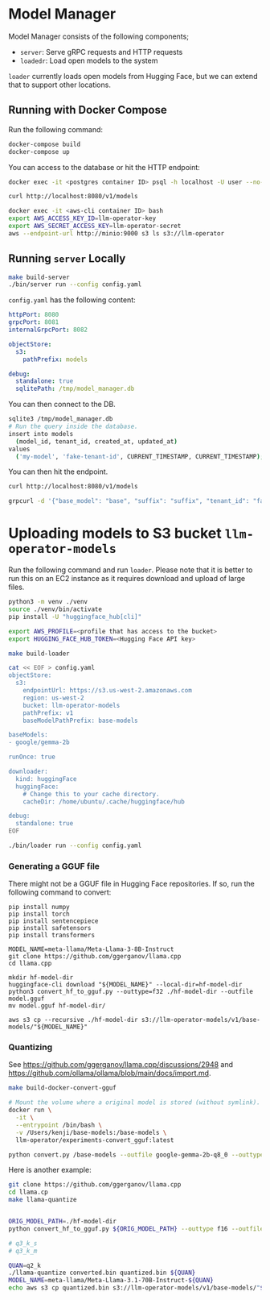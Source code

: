 # Model Manager

Model Manager consists of the following components;

- `server`: Serve gRPC requests and HTTP requests
- `loadedr`: Load open models to the system

`loader` currently loads open models from Hugging Face, but we can extend that to support other locations.

## Running with Docker Compose

Run the following command:

```bash
docker-compose build
docker-compose up
```

You can access to the database or hit the HTTP endpoint:

```bash
docker exec -it <postgres container ID> psql -h localhost -U user --no-password -p 5432 -d model_manager

curl http://localhost:8080/v1/models

docker exec -it <aws-cli container ID> bash
export AWS_ACCESS_KEY_ID=llm-operator-key
export AWS_SECRET_ACCESS_KEY=llm-operator-secret
aws --endpoint-url http://minio:9000 s3 ls s3://llm-operator
```

## Running `server` Locally

```bash
make build-server
./bin/server run --config config.yaml
```

`config.yaml` has the following content:

```yaml
httpPort: 8080
grpcPort: 8081
internalGrpcPort: 8082

objectStore:
  s3:
    pathPrefix: models

debug:
  standalone: true
  sqlitePath: /tmp/model_manager.db
```

You can then connect to the DB.

```bash
sqlite3 /tmp/model_manager.db
# Run the query inside the database.
insert into models
  (model_id, tenant_id, created_at, updated_at)
values
  ('my-model', 'fake-tenant-id', CURRENT_TIMESTAMP, CURRENT_TIMESTAMP);
```

You can then hit the endpoint.

```bash
curl http://localhost:8080/v1/models

grpcurl -d '{"base_model": "base", "suffix": "suffix", "tenant_id": "fake-tenant-id"}' -plaintext localhost:8082 list llmoperator.models.server.v1.ModelsInternalService/CreateModel
```

# Uploading models to S3 bucket `llm-operator-models`

Run the following command and run `loader`. Please note that it is better to run this on
an EC2 instance as it requires download and upload of large files.

```bash
python3 -m venv ./venv
source ./venv/bin/activate
pip install -U "huggingface_hub[cli]"

export AWS_PROFILE=<profile that has access to the bucket>
export HUGGING_FACE_HUB_TOKEN=<Hugging Face API key>

make build-loader

cat << EOF > config.yaml
objectStore:
  s3:
    endpointUrl: https://s3.us-west-2.amazonaws.com
    region: us-west-2
    bucket: llm-operator-models
    pathPrefix: v1
    baseModelPathPrefix: base-models

baseModels:
- google/gemma-2b

runOnce: true

downloader:
  kind: huggingFace
  huggingFace:
    # Change this to your cache directory.
    cacheDir: /home/ubuntu/.cache/huggingface/hub

debug:
  standalone: true
EOF

./bin/loader run --config config.yaml
```

### Generating a GGUF file

There might not be a GGUF file in Hugging Face repositories. If so, run the following
command to convert:

```baash
pip install numpy
pip install torch
pip install sentencepiece
pip install safetensors
pip install transformers

MODEL_NAME=meta-llama/Meta-Llama-3-8B-Instruct
git clone https://github.com/ggerganov/llama.cpp
cd llama.cpp

mkdir hf-model-dir
huggingface-cli download "${MODEL_NAME}" --local-dir=hf-model-dir
python3 convert_hf_to_gguf.py --outtype=f32 ./hf-model-dir --outfile model.gguf
mv model.gguf hf-model-dir/

aws s3 cp --recursive ./hf-model-dir s3://llm-operator-models/v1/base-models/"${MODEL_NAME}"
```

### Quantizing

See https://github.com/ggerganov/llama.cpp/discussions/2948 and
https://github.com/ollama/ollama/blob/main/docs/import.md.

```bash
make build-docker-convert-gguf

# Mount the volume where a original model is stored (without symlink).
docker run \
  -it \
  --entrypoint /bin/bash \
  -v /Users/kenji/base-models:/base-models \
  llm-operator/experiments-convert_gguf:latest

python convert.py /base-models --outfile google-gemma-2b-q8_0 --outtype q8_0
```

Here is another example:

```bash
git clone https://github.com/ggerganov/llama.cpp
cd llama.cp
make llama-quantize


ORIG_MODEL_PATH=./hf-model-dir
python convert_hf_to_gguf.py ${ORIG_MODEL_PATH} --outtype f16 --outfile converted.bin

# q3_k_s
# q3_k_m

QUAN=q2_k
./llama-quantize converted.bin quantized.bin ${QUAN}
MODEL_NAME=meta-llama/Meta-Llama-3.1-70B-Instruct-${QUAN}
echo aws s3 cp quantized.bin s3://llm-operator-models/v1/base-models/"${MODEL_NAME}"/model.gguf
```
